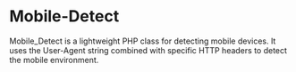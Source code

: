 Mobile-Detect
=============

Mobile_Detect is a lightweight PHP class for detecting mobile devices. It uses the User-Agent string combined with specific HTTP headers to detect the mobile environment.